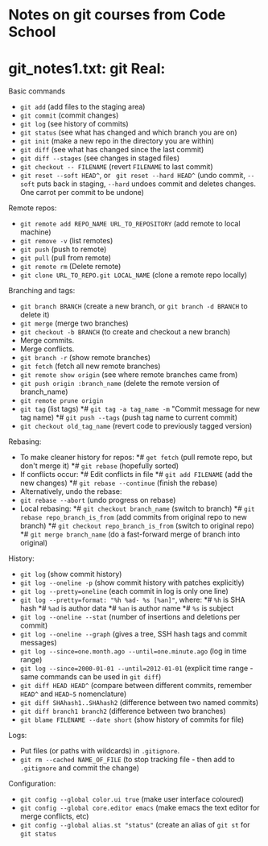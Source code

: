 # Notes on git courses from Code School

#
# git_notes1.txt: git Real:

Basic commands

* `git add` (add files to the staging area)
* `git commit` (commit changes)
* `git log` (see history of commits)
* `git status` (see what has changed and which branch you are on)
* `git init` (make a new repo in the directory you are within)
* `git diff` (see what has changed since the last commit)
* `git diff --stages` (see changes in staged files)
* `git checkout -- FILENAME` (revert `FILENAME` to last commit)
* `git reset --soft HEAD^`, or ` git reset --hard HEAD^` (undo commit, `--soft` puts back in staging, `--hard` undoes commit and deletes changes. One carrot per commit to be undone)

Remote repos:

* `git remote add REPO_NAME URL_TO_REPOSITORY` (add remote to local machine)
* `git remove -v` (list remotes)
* `git push` (push to remote)
* `git pull` (pull from remote)
* `git remote rm` (Delete remote)
* `git clone URL_TO_REPO.git LOCAL_NAME` (clone a remote repo locally)

Branching and tags:

* `git branch BRANCH` (create a new branch, or `git branch -d BRANCH` to delete it)
* `git merge` (merge two branches)
* `git checkout -b BRANCH` (to create and checkout a new branch)
* Merge commits.
* Merge conflicts.
* `git branch -r` (show remote branches)
* `git fetch` (fetch all new remote branches)
* `git remote show origin` (see where remote branches came from)
* `git push origin :branch_name` (delete the remote version of branch_name)
* `git remote prune origin`
* `git tag` (list tags)
*# `git tag -a tag_name -m` "Commit message for new tag name)
*# `git push --tags` (push tag name to current commit)
* `git checkout old_tag_name` (revert code to previously tagged version)

Rebasing:

* To make cleaner history for repos:
*# `get fetch` (pull remote repo, but don't merge it)
*# `git rebase` (hopefully sorted)
* If conflicts occur:
*# Edit conflicts in file
*# `git add FILENAME` (add the new changes)
*# `git rebase --continue` (finish the rebase)
* Alternatively, undo the rebase:
* `git rebase --abort` (undo progress on rebase)
* Local rebasing:
*# `git checkout branch_name` (switch to branch)
*# `git rebase repo_branch_is_from` (add commits from original repo to new branch)
*# `git checkout repo_branch_is_from` (switch to original repo)
*# `git merge branch_name` (do a fast-forward merge of branch into original)

History:

* `git log` (show commit history)
* `git log --oneline -p` (show commit history with patches explicitly)
* `git log --pretty=oneline` (each commit in log is only one line)
* `git log --pretty=format: "%h %ad- %s [%an]"`, where:
*# `%h` is SHA hash
*# `%ad` is author data
*# `%an` is author name
*# `%s` is subject
* `git log --oneline --stat` (number of insertions and deletions per commit)
* `git log --oneline --graph` (gives a tree, SSH hash tags and commit messages)
* `git log --since=one.month.ago --until=one.minute.ago` (log in time range)
* `git log --since=2000-01-01 --until=2012-01-01` (explicit time range - same commands can be used in `git diff`)
* `git diff HEAD HEAD^` (compare between different commits, remember `HEAD^` and `HEAD~5` nomenclature)
* `git diff SHAhash1..SHAhash2` (difference between two named commits)
* `git diff branch1 branch2` (difference between two branches)
* `git blame FILENAME --date short` (show history of commits for file)

Logs:

* Put files (or paths with wildcards) in `.gitignore`.
* `git rm --cached NAME_OF_FILE` (to stop tracking file - then add to `.gitignore` and commit the change)


Configuration:

* `git config --global color.ui true` (make user interface coloured)
* `git config --global core.editor emacs` (make emacs the text editor for merge conflicts, etc)
* `git config --global alias.st "status"` (create an alias of `git st` for `git status`